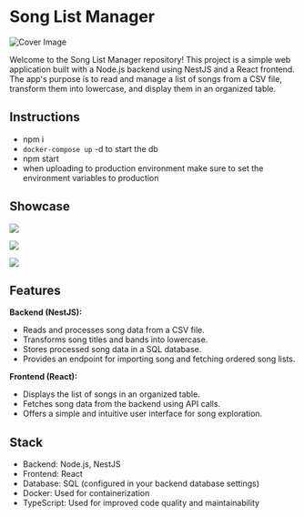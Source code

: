 # Song List Manager

<img src="https://res.cloudinary.com/dp2xkwxbk/image/upload/v1692280701/music_r3fvuy.jpg" alt="Cover Image"  />

Welcome to the Song List Manager repository! This project is a simple web application built with a Node.js backend using NestJS and a React frontend. The app's purpose is to read and manage a list of songs from a CSV file, transform them into lowercase, and display them in an organized table.

## Instructions

- npm i
- `docker-compose up` -d to start the db
- npm start
- when uploading to production environment make sure to set the environment variables to production

## Showcase

![](https://res.cloudinary.com/dp2xkwxbk/image/upload/v1692305035/1_bzkcrt.png)

![](https://res.cloudinary.com/dp2xkwxbk/image/upload/v1692305034/3_gz3d3v.png)

![](https://res.cloudinary.com/dp2xkwxbk/image/upload/v1692305034/2_e2qs1o.png)

## Features

**Backend (NestJS):**

- Reads and processes song data from a CSV file.
- Transforms song titles and bands into lowercase.
- Stores processed song data in a SQL database.
- Provides an endpoint for importing song and fetching ordered song lists.

**Frontend (React):**

- Displays the list of songs in an organized table.
- Fetches song data from the backend using API calls.
- Offers a simple and intuitive user interface for song exploration.

## Stack

- Backend: Node.js, NestJS
- Frontend: React
- Database: SQL (configured in your backend database settings)
- Docker: Used for containerization
- TypeScript: Used for improved code quality and maintainability
